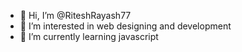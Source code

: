 - 👋 Hi, I’m @RiteshRayash77
- 👀 I’m interested in web designing and development
- 🌱 I’m currently learning javascript
